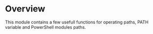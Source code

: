 Overview
========

This module contains a few usefull functions for operating paths, PATH variable and PowerShell modules paths.